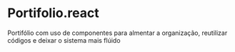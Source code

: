 # Portifolio.react
Portifólio com uso de componentes para almentar a organização, reutilizar códigos e deixar o sistema mais flúido

